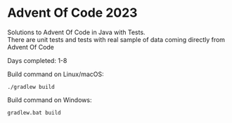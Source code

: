 # Advent Of Code 2023

Solutions to Advent Of Code in Java with Tests.<br />
There are unit tests and tests with real sample of data coming directly from Advent Of Code

Days completed: 1-8 <br />

Build command on Linux/macOS:
```
./gradlew build
```

Build command on Windows:
```
gradlew.bat build
```

